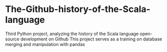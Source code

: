# The-Github-history-of-the-Scala-language
Third Python project, analyzing the history of the Scala language open-source development on Github
This project serves as a training on database merging and manipulation with pandas
